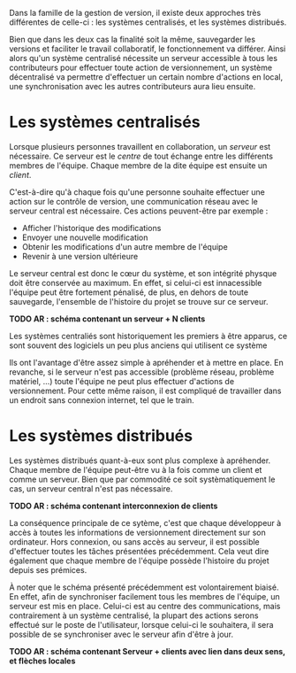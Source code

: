 Dans la famille de la gestion de version, il existe deux approches très différentes de celle-ci : les systèmes centralisés, et les systèmes distribués. 

Bien que dans les deux cas la finalité soit la même, sauvegarder les versions et faciliter le travail collaboratif, le fonctionnement va différer. Ainsi alors qu'un système centralisé nécessite un serveur accessible à tous les contributeurs pour effectuer toute action de versionnement, un système décentralisé va permettre d'effectuer un certain nombre d'actions en local, une synchronisation avec les autres contributeurs aura lieu ensuite.

# Les systèmes centralisés
Lorsque plusieurs personnes travaillent en collaboration, un *serveur* est nécessaire. Ce serveur est le *centre* de tout échange entre les
différents membres de l'équipe. Chaque membre de la dite équipe est ensuite un *client*.

C'est-à-dire qu'à chaque fois qu'une personne souhaite effectuer une action sur le contrôle de version, une communication réseau
avec le serveur central est nécessaire. Ces actions peuvent-être par exemple : 

- Afficher l'historique des modifications
- Envoyer une nouvelle modification
- Obtenir les modifications d'un autre membre de l'équipe
- Revenir à une version ultérieure

Le serveur central est donc le cœur du système, et son intégrité physque doit être conservée au maximum. En effet, si celui-ci est innacessible l'équipe peut être fortement pénalisé, de plus, en dehors de toute sauvegarde, l'ensemble de l'histoire du projet se trouve sur ce serveur.

**TODO AR : schéma contenant un serveur + N clients**

Les systèmes centraliés sont historiquement les premiers à être apparus, ce sont souvent des logiciels un peu plus anciens qui utilisent ce système 

Ils ont l'avantage d'être assez simple à apréhender et à mettre en place. En revanche, si le serveur n'est pas accessible (problème réseau, problème matériel, …) toute l'équipe ne peut plus effectuer d'actions de versionnement. Pour cette même raison, il est compliqué de travailler dans un endroit sans connexion internet, tel que le train.

# Les systèmes distribués
Les systèmes distribués quant-à-eux sont plus complexe à apréhender. Chaque membre de l'équipe peut-être vu à la fois comme un
client et comme un serveur. Bien que par commodité ce soit systèmatiquement le cas, un serveur central n'est pas nécessaire.

**TODO AR : schéma contenant interconnexion de clients**

La conséquence principale de ce sytème, c'est que chaque développeur à accès à toutes les informations de versionnement directement
sur son ordinateur. Hors connexion, ou sans accès au serveur, il est possible d'effectuer toutes les tâches présentées
précédemment. Cela veut dire également que chaque membre de l'équipe possède l'histoire du projet depuis ses prémices. 

À noter que le schéma présenté précédemment est volontairement biaisé. En effet, afin de synchroniser facilement tous les membres de
l'équipe, un serveur est mis en place. Celui-ci est au centre des communications, mais contrairement à un système centralisé, la
plupart des actions serons effectué sur le poste de l'utilisateur, lorsque celui-ci le souhaitera, il sera possible de se
synchroniser avec le serveur afin d'être à jour.

**TODO AR : schéma contenant Serveur + clients avec lien dans deux sens, et flèches locales**
